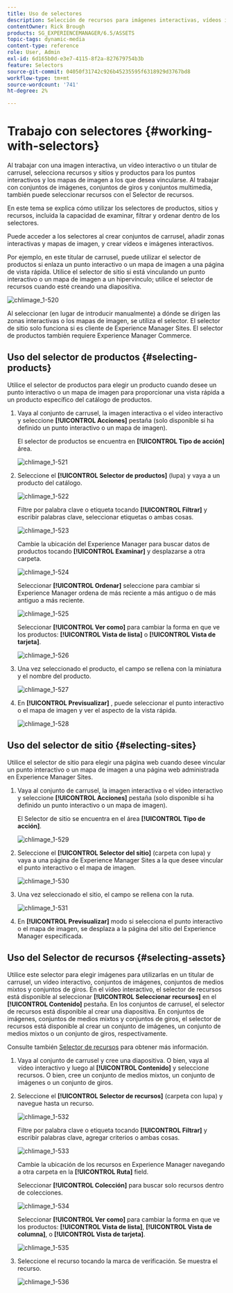 ```yaml
---
title: Uso de selectores
description: Selección de recursos para imágenes interactivas, vídeos interactivos y titulares de carrusel
contentOwner: Rick Brough
products: SG_EXPERIENCEMANAGER/6.5/ASSETS
topic-tags: dynamic-media
content-type: reference
role: User, Admin
exl-id: 6d165b0d-e3e7-4115-8f2a-827679754b3b
feature: Selectors
source-git-commit: 04050f31742c926b45235595f6318929d3767bd8
workflow-type: tm+mt
source-wordcount: '741'
ht-degree: 2%

---
```


# Trabajo con selectores {#working-with-selectors}

Al trabajar con una imagen interactiva, un vídeo interactivo o un titular de carrusel, selecciona recursos y sitios y productos para los puntos interactivos y los mapas de imagen a los que desea vincularse. Al trabajar con conjuntos de imágenes, conjuntos de giros y conjuntos multimedia, también puede seleccionar recursos con el Selector de recursos.

En este tema se explica cómo utilizar los selectores de productos, sitios y recursos, incluida la capacidad de examinar, filtrar y ordenar dentro de los selectores.

Puede acceder a los selectores al crear conjuntos de carrusel, añadir zonas interactivas y mapas de imagen, y crear vídeos e imágenes interactivos.

Por ejemplo, en este titular de carrusel, puede utilizar el selector de productos si enlaza un punto interactivo o un mapa de imagen a una página de vista rápida. Utilice el selector de sitio si está vinculando un punto interactivo o un mapa de imagen a un hipervínculo; utilice el selector de recursos cuando esté creando una diapositiva.

![chlimage_1-520](assets/chlimage_1-520.png)

Al seleccionar (en lugar de introducir manualmente) a dónde se dirigen las zonas interactivas o los mapas de imagen, se utiliza el selector. El selector de sitio solo funciona si es cliente de Experience Manager Sites. El selector de productos también requiere Experience Manager Commerce.

## Uso del selector de productos {#selecting-products}

Utilice el selector de productos para elegir un producto cuando desee un punto interactivo o un mapa de imagen para proporcionar una vista rápida a un producto específico del catálogo de productos.

1. Vaya al conjunto de carrusel, la imagen interactiva o el vídeo interactivo y seleccione **[!UICONTROL Acciones]** pestaña (solo disponible si ha definido un punto interactivo o un mapa de imagen).

   El selector de productos se encuentra en **[!UICONTROL Tipo de acción]** área.

   ![chlimage_1-521](assets/chlimage_1-521.png)

1. Seleccione el **[!UICONTROL Selector de productos]** (lupa) y vaya a un producto del catálogo.

   ![chlimage_1-522](assets/chlimage_1-522.png)

   Filtre por palabra clave o etiqueta tocando **[!UICONTROL Filtrar]** y escribir palabras clave, seleccionar etiquetas o ambas cosas.

   ![chlimage_1-523](assets/chlimage_1-523.png)

   Cambie la ubicación del Experience Manager para buscar datos de productos tocando **[!UICONTROL Examinar]** y desplazarse a otra carpeta.

   ![chlimage_1-524](assets/chlimage_1-524.png)

   Seleccionar **[!UICONTROL Ordenar]** seleccione para cambiar si Experience Manager ordena de más reciente a más antiguo o de más antiguo a más reciente.

   ![chlimage_1-525](assets/chlimage_1-525.png)

   Seleccionar **[!UICONTROL Ver como]** para cambiar la forma en que ve los productos: **[!UICONTROL Vista de lista]** o **[!UICONTROL Vista de tarjeta]**.

   ![chlimage_1-526](assets/chlimage_1-526.png)

1. Una vez seleccionado el producto, el campo se rellena con la miniatura y el nombre del producto.

   ![chlimage_1-527](assets/chlimage_1-527.png)

1. En **[!UICONTROL Previsualizar]** , puede seleccionar el punto interactivo o el mapa de imagen y ver el aspecto de la vista rápida.

   ![chlimage_1-528](assets/chlimage_1-528.png)

## Uso del selector de sitio {#selecting-sites}

Utilice el selector de sitio para elegir una página web cuando desee vincular un punto interactivo o un mapa de imagen a una página web administrada en Experience Manager Sites.

1. Vaya al conjunto de carrusel, la imagen interactiva o el vídeo interactivo y seleccione **[!UICONTROL Acciones]** pestaña (solo disponible si ha definido un punto interactivo o un mapa de imagen).

   El Selector de sitio se encuentra en el área **[!UICONTROL Tipo de acción]**.

   ![chlimage_1-529](assets/chlimage_1-529.png)

1. Seleccione el **[!UICONTROL Selector del sitio]** (carpeta con lupa) y vaya a una página de Experience Manager Sites a la que desee vincular el punto interactivo o el mapa de imagen.

   ![chlimage_1-530](assets/chlimage_1-530.png)

1. Una vez seleccionado el sitio, el campo se rellena con la ruta.

   ![chlimage_1-531](assets/chlimage_1-531.png)

1. En **[!UICONTROL Previsualizar]** modo si selecciona el punto interactivo o el mapa de imagen, se desplaza a la página del sitio del Experience Manager especificada.

## Uso del Selector de recursos {#selecting-assets}

Utilice este selector para elegir imágenes para utilizarlas en un titular de carrusel, un vídeo interactivo, conjuntos de imágenes, conjuntos de medios mixtos y conjuntos de giros. En el vídeo interactivo, el selector de recursos está disponible al seleccionar **[!UICONTROL Seleccionar recursos]** en el **[!UICONTROL Contenido]** pestaña. En los conjuntos de carrusel, el selector de recursos está disponible al crear una diapositiva. En conjuntos de imágenes, conjuntos de medios mixtos y conjuntos de giros, el selector de recursos está disponible al crear un conjunto de imágenes, un conjunto de medios mixtos o un conjunto de giros, respectivamente.

Consulte también [Selector de recursos](search-assets.md#assetpicker) para obtener más información.

1. Vaya al conjunto de carrusel y cree una diapositiva. O bien, vaya al vídeo interactivo y luego al **[!UICONTROL Contenido]** y seleccione recursos. O bien, cree un conjunto de medios mixtos, un conjunto de imágenes o un conjunto de giros.
1. Seleccione el **[!UICONTROL Selector de recursos]** (carpeta con lupa) y navegue hasta un recurso.

   ![chlimage_1-532](assets/chlimage_1-532.png)

   Filtre por palabra clave o etiqueta tocando **[!UICONTROL Filtrar]** y escribir palabras clave, agregar criterios o ambas cosas.

   ![chlimage_1-533](assets/chlimage_1-533.png)

   Cambie la ubicación de los recursos en Experience Manager navegando a otra carpeta en la **[!UICONTROL Ruta]** field.

   Seleccionar **[!UICONTROL Colección]** para buscar solo recursos dentro de colecciones.

   ![chlimage_1-534](assets/chlimage_1-534.png)

   Seleccionar **[!UICONTROL Ver como]** para cambiar la forma en que ve los productos: **[!UICONTROL Vista de lista]**, **[!UICONTROL Vista de columna]**, o **[!UICONTROL Vista de tarjeta]**.

   ![chlimage_1-535](assets/chlimage_1-535.png)

1. Seleccione el recurso tocando la marca de verificación. Se muestra el recurso.

   ![chlimage_1-536](assets/chlimage_1-536.png)
